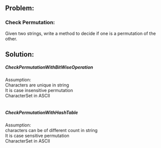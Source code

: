 <h2>Problem:</h2>
<h3>Check Permutation:</h3> 

Given two strings, write a method to decide if one is a permutation of the other.


<h2>Solution:</h2>
<h5>CheckPermutationWithBitWiseOperation</h5>
Assumption:
<br>
Characters are unique in string
<br>
It is case insensitive permutation
<br>
CharacterSet in ASCII

<br>
<br>

<h5>CheckPermutationWithHashTable</h5>
Assumption:
<br>
characters can be of different count in string
<br>
It is case sensitive permutation
<br>
CharacterSet in ASCII
<br>